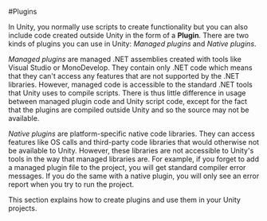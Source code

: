 #Plugins

In Unity, you normally use scripts to create functionality but you can also include code created outside Unity in the form of a __Plugin__. There are two kinds of plugins you can use in Unity: _Managed plugins_  and _Native plugins_.



_Managed plugins_ are managed .NET assemblies created with tools like Visual Studio or MonoDevelop. They contain only .NET code which means that they can't access any features that are not supported by the .NET libraries. However, managed code is accessible to the standard .NET tools that Unity uses to compile scripts. There is thus little difference in usage between managed plugin code and Unity script code, except for the fact that the plugins are compiled outside Unity and so the source may not be available.

_Native plugins_ are platform-specific native code libraries. They can access features like OS calls and third-party code libraries that would otherwise not be available to Unity. However, these libraries are not accessible to Unity's tools in the way that managed libraries are. For example, if you forget to add a managed plugin file to the project, you will get standard compiler error messages. If you do the same with a native plugin, you will only see an error report when you try to run the project.

This section explains how to create plugins and use them in your Unity projects.


